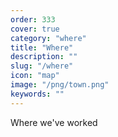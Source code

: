 ```yaml
---
order: 333
cover: true
category: "where"
title: "Where"
description: ""
slug: "/where"
icon: "map"
image: "/png/town.png"
keywords: ""
---
```

Where we've worked
